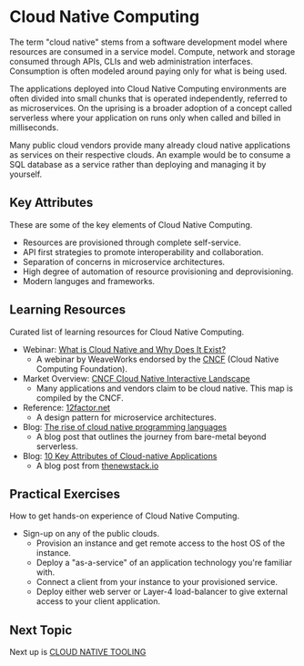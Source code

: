# Cloud Native Computing
The term "cloud native" stems from a software development model where resources are consumed in a service model. Compute, network and storage consumed through APIs, CLIs and web administration interfaces. Consumption is often modeled around paying only for what is being used.

The applications deployed into Cloud Native Computing environments are often divided into small chunks that is operated independently, referred to as microservices. On the uprising is a broader adoption of a concept called serverless where your application on runs only when called and billed in milliseconds.

Many public cloud vendors provide many already cloud native applications as services on their respective clouds. An example would be to consume a SQL database as a service rather than deploying and managing it by yourself.

## Key Attributes
These are some of the key elements of Cloud Native Computing.

- Resources are provisioned through complete self-service.
- API first strategies to promote interoperability and collaboration.
- Separation of concerns in microservice architectures.
- High degree of automation of resource provisioning and deprovisioning.
- Modern languges and frameworks.

## Learning Resources
Curated list of learning resources for Cloud Native Computing.

- Webinar: [What is Cloud Native and Why Does It Exist?](https://www.cncf.io/webinars/what-is-cloud-native-and-why-does-it-exist/)
  - A webinar by WeaveWorks endorsed by the [CNCF](https://landscape.cncf.io/) (Cloud Native Computing Foundation).
- Market Overview: [CNCF Cloud Native Interactive Landscape](https://landscape.cncf.io/)
  - Many applications and vendors claim to be cloud native. This map is compiled by the CNCF.
- Reference: [12factor.net](https://12factor.net/)
  - A design pattern for microservice architectures.
- Blog: [The rise of cloud native programming languages](https://hackernoon.com/the-rise-of-cloud-native-programming-languages-211a5081f1b2)
  - A blog post that outlines the journey from bare-metal beyond serverless.
- Blog: [10 Key Attributes of Cloud-native Applications](https://thenewstack.io/10-key-attributes-of-cloud-native-applications/)
  - A blog post from [thenewstack.io](https://thenewstack.io)

## Practical Exercises
How to get hands-on experience of Cloud Native Computing.

- Sign-up on any of the public clouds. 
  - Provision an instance and get remote access to the host OS of the instance. 
  - Deploy a "as-a-service" of an application technology you're familiar with.
  - Connect a client from your instance to your provisioned service.
  - Deploy either web server or Layer-4 load-balancer to give external access to your client application.

## Next Topic
Next up is [CLOUD NATIVE TOOLING](CLOUD_NATIVE_TOOLING.md)
